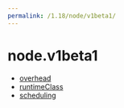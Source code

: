 ```yaml
---
permalink: /1.18/node/v1beta1/
---
```


# node.v1beta1



* [overhead](overhead.md)
* [runtimeClass](runtimeClass.md)
* [scheduling](scheduling.md)